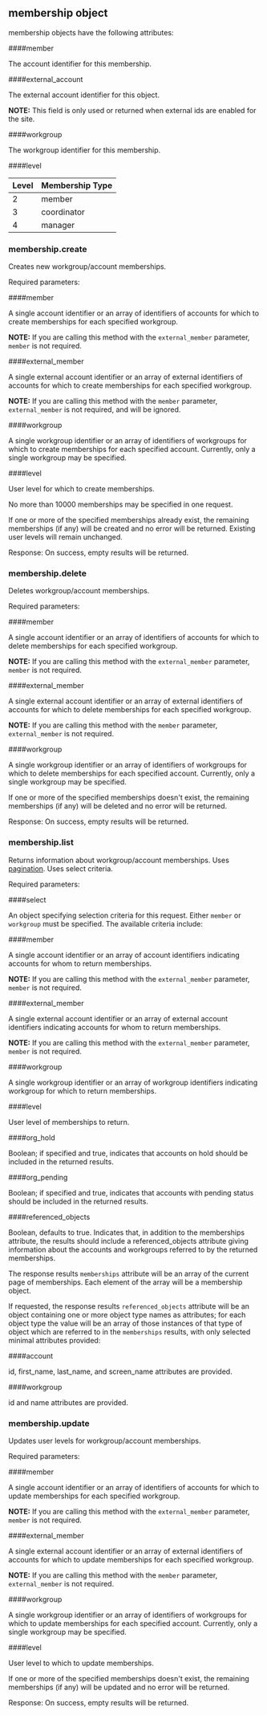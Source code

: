 ## membership object

membership objects have the following attributes:

####member

The account identifier for this membership.

####external_account

The external account identifier for this object.

**NOTE:** This field is only used or returned when external ids are enabled for the site.

####workgroup

The workgroup identifier for this membership.

####level

Level|Membership Type
--|--
2|member
3|coordinator
4|manager

### membership.create

<script>tryit('membership.create')</script> 

Creates new workgroup/account memberships.

Required parameters:

####member

A single account identifier or an array of identifiers of accounts for which to create memberships for each specified workgroup.

**NOTE:** If you are calling this method with the `external_member` parameter, `member` is not required.

####external_member

A single external account identifier or an array of external identifiers of accounts for which to create memberships for each specified workgroup.

**NOTE:** If you are calling this method with the `member` parameter, `external_member` is not required, and will be ignored.

####workgroup

A single workgroup identifier or an array of identifiers of workgroups for which to create memberships for each specified account. Currently, only a single workgroup may be specified.

####level

User level for which to create memberships.

No more than 10000 memberships may be specified in one request.

If one or more of the specified memberships already exist, the remaining memberships (if any) will be created and no error will be returned. Existing user levels will remain unchanged.

Response: On success, empty results will be returned.

### membership.delete

<script>tryit('membership.delete')</script> 

Deletes workgroup/account memberships.

Required parameters:

####member

A single account identifier or an array of identifiers of accounts for which to delete memberships for each specified workgroup.

**NOTE:** If you are calling this method with the `external_member` parameter, `member` is not required.

####external_member

A single external account identifier or an array of external identifiers of accounts for which to delete memberships for each specified workgroup.

**NOTE:** If you are calling this method with the `member` parameter, `external_member` is not required.

####workgroup

A single workgroup identifier or an array of identifiers of workgroups for which to delete memberships for each specified account. Currently, only a single workgroup may be specified.

If one or more of the specified memberships doesn't exist, the remaining memberships (if any) will be deleted and no error will be returned.

Response: On success, empty results will be returned.

### membership.list

<script>tryit('membership.list')</script> 

Returns information about workgroup/account memberships. Uses [pagination](#pagination). Uses select criteria.

Required parameters:

####select

An object specifying selection criteria for this request. Either `member` or `workgroup` must be specified. The available criteria include:

####member

A single account identifier or an array of account identifiers indicating accounts for whom to return memberships.

**NOTE:** If you are calling this method with the `external_member` parameter, `member` is not required.

####external_member

A single external account identifier or an array of external account identifiers indicating accounts for whom to return memberships.

**NOTE:** If you are calling this method with the `external_member` parameter, `member` is not required.

####workgroup

A single workgroup identifier or an array of workgroup identifiers indicating workgroup for which to return memberships.

####level

User level of memberships to return.

####org_hold

Boolean; if specified and true, indicates that accounts on hold should be included in the returned results.

####org_pending

Boolean; if specified and true, indicates that accounts with pending status should be included in the returned results.

####referenced_objects

Boolean, defaults to true. Indicates that, in addition to the memberships attribute, the results should include a referenced_objects attribute giving information about the accounts and workgroups referred to by the returned memberships.

The response results `memberships` attribute will be an array of the current page of memberships. Each element of the array will be a membership object.

If requested, the response results `referenced_objects` attribute will be an object containing one or more object type names as attributes; for each object type the value will be an array of those instances of that type of object which are referred to in the `memberships` results, with only selected minimal attributes provided:

####account

id, first_name, last_name, and screen_name attributes are provided.

####workgroup

id and name attributes are provided.

### membership.update

<script>tryit('membership.update')</script> 

Updates user levels for workgroup/account memberships.

Required parameters:

####member

A single account identifier or an array of identifiers of accounts for which to update memberships for each specified workgroup.

**NOTE:** If you are calling this method with the `external_member` parameter, `member` is not required.

####external_member

A single external account identifier or an array of external identifiers of accounts for which to update memberships for each specified workgroup.

**NOTE:** If you are calling this method with the `member` parameter, `external_member` is not required.

####workgroup

A single workgroup identifier or an array of identifiers of workgroups for which to update memberships for each specified account. Currently, only a single workgroup may be specified.

####level

User level to which to update memberships.

If one or more of the specified memberships doesn't exist, the remaining memberships (if any) will be updated and no error will be returned.

Response: On success, empty results will be returned.

